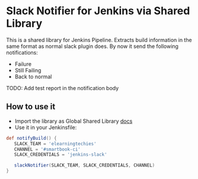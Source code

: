 # Slack Notifier for Jenkins via Shared Library

This is a shared library for Jenkins Pipeline. Extracts build information in the same format as normal slack plugin does. By now it send the following notifications:

* Failure
* Still Failing
* Back to normal

TODO: Add test report in the notification body

## How to use it

* Import the library as Global Shared Library [docs](https://jenkins.io/blog/2017/02/15/declarative-notifications/)
* Use it in your Jenkinsfile:
 
 ```groovy
def notifyBuild() {
    SLACK_TEAM = 'elearningtechies'
    CHANNEL = '#smartbook-ci'
    SLACK_CREDENTIALS = 'jenkins-slack'

    slackNotifier(SLACK_TEAM, SLACK_CREDENTIALS, CHANNEL)
}
```